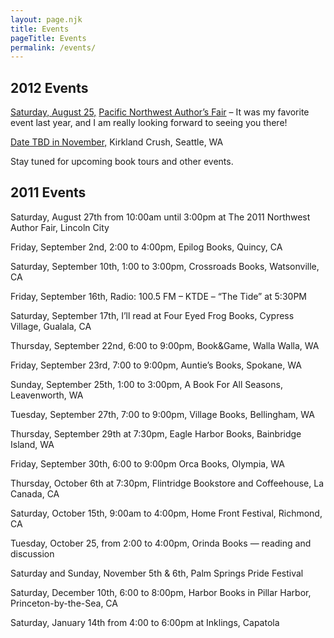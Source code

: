 ```yaml
---
layout: page.njk
title: Events
pageTitle: Events
permalink: /events/
---
```


<h2 class="!text-3xl !font-extrabold underline" >2012 Events</h2>

<p><u>Saturday, August 25,</u> <a target="_blank" href="/goto/northwest-author-fair/">Pacific Northwest Author’s Fair</a> – It was my favorite event last year, and I am really looking forward to seeing you there!</p>

<u>Date TBD in November,</u> Kirkland Crush, Seattle, WA

Stay tuned for upcoming book tours and other events.

<h2 class="!text-3xl !font-extrabold underline" >2011 Events</h2>

Saturday, August 27th from 10:00am until 3:00pm at The 2011 Northwest Author Fair, Lincoln City

Friday, September 2nd, 2:00 to 4:00pm, Epilog Books, Quincy, CA

Saturday, September 10th, 1:00 to 3:00pm, Crossroads Books, Watsonville, CA

Friday, September 16th, Radio: 100.5 FM – KTDE – “The Tide” at 5:30PM

Saturday, September 17th, I’ll read at Four Eyed Frog Books, Cypress Village, Gualala, CA

Thursday, September 22nd, 6:00 to 9:00pm, Book&Game, Walla Walla, WA

Friday, September 23rd, 7:00 to 9:00pm, Auntie’s Books, Spokane, WA

Sunday, September 25th, 1:00 to 3:00pm, A Book For All Seasons, Leavenworth, WA

Tuesday, September 27th, 7:00 to 9:00pm, Village Books, Bellingham, WA

Thursday, September 29th at 7:30pm, Eagle Harbor Books, Bainbridge Island, WA

Friday, September 30th, 6:00 to 9:00pm Orca Books, Olympia, WA

Thursday, October 6th at 7:30pm, Flintridge Bookstore and Coffeehouse, La Canada, CA

Saturday, October 15th, 9:00am to 4:00pm, Home Front Festival, Richmond, CA

Tuesday, October 25, from 2:00 to 4:00pm, Orinda Books — reading and discussion

Saturday and Sunday, November 5th & 6th, Palm Springs Pride Festival

Saturday, December 10th, 6:00 to 8:00pm, Harbor Books in Pillar Harbor, Princeton-by-the-Sea, CA

Saturday, January 14th from 4:00 to 6:00pm at Inklings, Capatola
